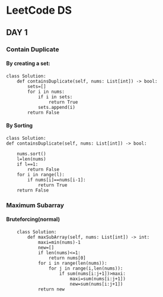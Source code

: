 # LeetCode DS

## DAY 1

### Contain Duplicate

#### By creating a set:

    class Solution:
        def containsDuplicate(self, nums: List[int]) -> bool:
            sets=[]
            for i in nums:
                if i in sets:
                    return True
                sets.append(i)
            return False
            
#### By Sorting
    
    class Solution:
    def containsDuplicate(self, nums: List[int]) -> bool:
        
        nums.sort()
        l=len(nums)
        if l==1:
            return False
        for i in range(l):
            if nums[i]==nums[i-1]:
                return True
        return False
        
### Maximum Subarray

#### Bruteforcing(normal)

        class Solution:
            def maxSubArray(self, nums: List[int]) -> int:
                maxi=min(nums)-1
                new=[]
                if len(nums)<=1:
                    return nums[0]
                for i in range(len(nums)):
                    for j in range(i,len(nums)):
                        if sum(nums[i:j+1])>maxi:
                            maxi=sum(nums[i:j+1])
                            new=sum(nums[i:j+1])
                return new
